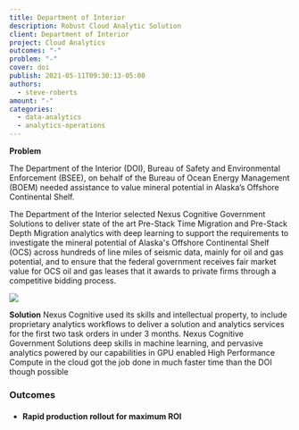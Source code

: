 ```yaml
---
title: Department of Interior
description: Robust Cloud Analytic Solution
client: Department of Interior
project: Cloud Analytics
outcomes: "-"
problem: "-"
cover: doi
publish: 2021-05-11T09:30:13-05:00
authors:
  - steve-roberts
amount: "-"
categories:
  - data-analytics
  - analytics-operations
---
```



**Problem**

The Department of the Interior (DOI), Bureau of Safety and Environmental Enforcement (BSEE), on behalf of the Bureau of Ocean Energy Management (BOEM) needed assistance to value mineral potential in Alaska’s Offshore Continental Shelf.



The Department of the Interior selected Nexus Cognitive Government Solutions to deliver state of the art Pre-Stack Time Migration and Pre-Stack Depth Migration analytics with deep learning to support the requirements to investigate the mineral potential of Alaska's Offshore Continental Shelf (OCS) across hundreds of line miles of seismic data, mainly for oil and gas potential, and to ensure that the federal government receives fair market value for OCS oil and gas leases that it awards to private firms through a competitive bidding process.

![](/images/picture1.png)

**Solution**
Nexus Cognitive used its skills and intellectual property, to include proprietary analytics workflows to deliver a solution and analytics services for the first two task orders in under 3 months. Nexus Cognitive Government Solutions deep skills in machine learning, and pervasive analytics powered by our capabilities in GPU enabled High Performance Compute in the cloud got the job done in much faster time than the DOI though possible



### **Outcomes**

* #### Rapid production rollout for maximum ROI